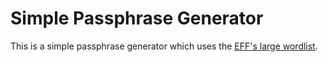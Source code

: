 # Simple Passphrase Generator

This is a simple passphrase generator which uses the [EFF's large wordlist](https://www.eff.org/deeplinks/2016/07/new-wordlists-random-passphrases).